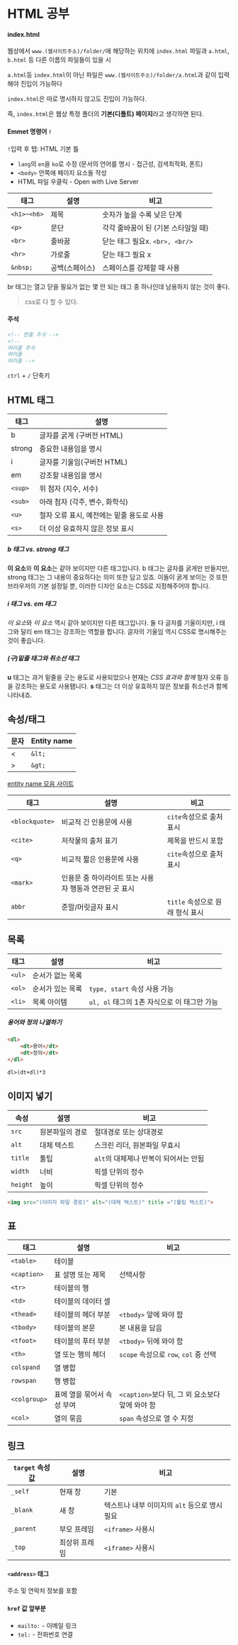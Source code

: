 # HTML 공부

#### index.html

웹상에서 `www.(웹사이트주소)/folder/`에 해당하는 위치에 `index.html` 파일과 `a.html`, `b.html` 등 다른 이름의 파일들이 있을 시

`a.html`등 `index.html`이 아닌 파일은 `www.(웹사이트주소)/folder/a.html`과 같이 입력해야 진입이 가능하다

`index.html`은 따로 명시하지 않고도 진입이 가능하다.

즉, `index.html`은 웹상 특정 폴더의 **기본(디폴트) 페이지**라고 생각하면 된다.



#### Emmet 명령어 `!`

`!`입력 후 탭: HTML 기본 틀

- `lang`의 `en`을 `ko`로 수정 (문서의 언어를 명시 - 접근성, 검색최적화, 폰트)
- `<body>` 안쪽에 페이지 요소들 작성
- HTML 파일 우클릭 - Open with Live Server


| 태그        | 설명           | 비고                                |
| ----------- | -------------- | ----------------------------------- |
| `<h1>~<h6>` | 제목           | 숫자가 높을 수록 낮은 단계          |
| `<p>`       | 문단           | 각각 줄바꿈이 된 (기본 스타일일 때) |
| `<br>`      | 줄바꿈         | 닫는 태그 필요x. `<br>, <br/>`      |
| `<hr>`      | 가로줄         | 닫는 태그 필요 x                    |
| `&nbsp;`    | 공백(스페이스) | 스페이스를 강제할 때 사용           |

br 태그는 열고 닫을 필요가 없는 몇 안 되는 태그 중 하나인데 남용하지 않는 것이 좋다.

> css로 다 할 수 있다.



#### 주석

```html
<!-- 한줄 주석 -->
<!--
여러줄 주석
여러줄
여러줄 -->
```

`ctrl` + `/` 단축키



## HTML 태그

| 태그    | 설명                                      |
| ------- | ----------------------------------------- |
| b       | 글자를 굵게 (구버전 HTML)                 |
| strong  | 중요한 내용임을 명시                      |
| i       | 글자를 기울임(구버전 HTML)                |
| em      | 강조할 내용임을 명시                      |
| `<sup>` | 위 첨자 (지수, 서수)                      |
| `<sub>` | 아래 첨자 (각주, 변수, 화학식)            |
| `<u>`   | 철자 오류 표시, 예전에는 밑줄 용도로 사용 |
| `<s>`   | 더 이상 유효하지 않은 정보 표시           |

##### b 태그 vs. strong 태그

**이 요소**와 **이 요소**는 같아 보이지만 다른 태그입니다.
b 태그는 글자를 굵게만 만들지만, strong 태그는 그 내용이 중요하다는 의미 또한 담고 있죠.
이들이 굵게 보이는 것 또한 브라우저의 기본 설정일 뿐,
이러한 디자인 요소는 CSS로 지정해주어야 합니다.



##### i 태그 vs. em 태그

*이 요소*와 *이 요소* 역시 같아 보이지만 다른 태그입니다.
둘 다 글자를 기울이지만, i 태그와 달리 em 태그는 강조하는 역할을 합니다.
글자의 기울임 역시 CSS로 명시해주는것이 좋습니다.



##### (구)밑줄 태그와 취소선 태그

**u** 태그는 과거 밑줄을 긋는 용도로 사용되었으나
현재는 *CSS 효과와 함께* 철자 오류 등을 강조하는 용도로 사용됍니다.
**s** 태그는 더 이상 유효하지 않은 정보를 취소선과 함께 나타내죠.



## 속성/태그

| 문자 | Entity name |
| ---- | ----------- |
| <    | `&lt;`      |
| >    | `&gt;`      |

[entity name 모음 사이트](https://html.spec.whatwg.org/multipage/named-characters.html)

| 태그           | 설명                                                   | 비고                            |
| -------------- | ------------------------------------------------------ | ------------------------------- |
| `<blockquote>` | 비교적 긴 인용문에 사용                                | `cite`속성으로 출처 표시        |
| `<cite>`       | 저작물의 출처 표기                                     | 제목을 반드시 포함              |
| `<q>`          | 비교적 짧은 인용문에 사용                              | `cite`속성으로 출처 표시        |
| `<mark>`       | 인용문 중 하이라이트 또는 사용자 행동과 연관된 곳 표시 |                                 |
| `abbr`         | 준말/머릿글자 표시                                     | `title` 속성으로 원래 형식 표시 |



## 목록

| 태그   | 설명             | 비고                                        |
| ------ | ---------------- | ------------------------------------------- |
| `<ul>` | 순서가 없는 목록 |                                             |
| `<ol>` | 순서가 있는 목록 | `type, start` 속성 사용 가능                |
| `<li>` | 목록 아이템      | `ul, ol` 태그의 1촌 자식으로 이 태그만 가능 |



##### 용어와 정의 나열하기

```html
<dl>
    <dt>용어</dt>
    <dt>정의</dt>
</dl>

dl>(dt+dl)*3
```



## 이미지 넣기

| 속성     | 설명            | 비고                                  |
| -------- | --------------- | ------------------------------------- |
| `src`    | 원본파일의 경로 | 절대경로 또는 상대경로                |
| `alt`    | 대체 텍스트     | 스크린 리더, 원본파일 무효시          |
| `title`  | 툴팁            | `alt`의 대체제나 반복이 되어서는 안됨 |
| `width`  | 너비            | 픽셀 단위의 정수                      |
| `height` | 높이            | 픽셀 단위의 정수                      |

```html
<img src="(이미지 파일 경로)" alt="(대체 텍스트)" title ="(툴팁 텍스트)">
```



## 표

| 태그         | 설명                       | 비고                                            |
| ------------ | -------------------------- | ----------------------------------------------- |
| `<table>`    | 테이블                     |                                                 |
| `<caption>`  | 표 설명 또는 제목          | 선택사항                                        |
| `<tr>`       | 테이블의 행                |                                                 |
| `<td>`       | 테이블의 데이터 셀         |                                                 |
| `<thead>`    | 테이블의 헤더 부분         | `<tbody>` 앞에 와야 함                          |
| `<tbody>`    | 테이블의 본문              | 본 내용을 담음                                  |
| `<tfoot>`    | 테이블의 푸터 부분         | `<tbody>` 뒤에 와야 함                          |
| `<th>`       | 열 또는 행의 헤더          | `scope` 속성으로 `row`, `col` 중 선택           |
| `colspand`   | 열 병합                    |                                                 |
| `rowspan`    | 행 병합                    |                                                 |
| `<colgroup>` | 표에 열을 묶어서 속성 부여 | `<caption>`보다 뒤, 그 외 요소보다 앞에 와야 함 |
| `<col>`      | 열의 묶음                  | `span` 속성으로 열 수 지정                      |





## 링크

| `target` 속성값 | 설명          | 비고                                          |
| --------------- | ------------- | --------------------------------------------- |
| `_self`         | 현재 창       | 기본                                          |
| `_blank`        | 새 창         | 텍스트나 내부 이미지의 `alt` 등으로 명시 필요 |
| `_parent`       | 부모 프레임   | `<iframe>` 사용시                             |
| `_top`          | 최상위 프레임 | `<iframe>` 사용시                             |

#### `<address>` 태그

주소 및 연락처 정보를 포함



#### `href` 값 앞부분

- `mailto:` - 이메일 링크
- `tel:` - 전화번호 연결